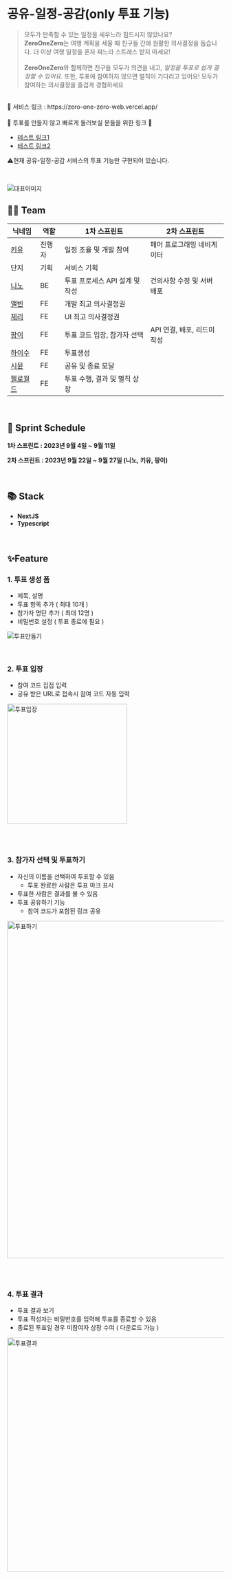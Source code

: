 # 공유-일정-공감(only 투표 기능)

> 모두가 만족할 수 있는 일정을 세우느라 힘드시지 않았나요?<br/> **ZeroOneZero**는 여행 계획을 세울 때 친구들 간에 원활한 의사결정을 돕습니다. 더 이상 여행 일정을 혼자 짜느라 스트레스 받지 마세요! <br/><br/> **ZeroOneZero**와 함께하면 친구들 모두가 의견을 내고, _일정을 투표로 쉽게 결정할 수 있어요_. 또한, 투표에 참여하지 않으면 벌칙이 기다리고 있어요! 모두가 참여하는 의사결정을 즐겁게 경험하세요

<br/>
🔗 서비스 링크 : https://zero-one-zero-web.vercel.app/
<br/></br>
🚀 투표를 만들지 않고 빠르게 둘러보실 분들을 위한 링크 🚀

- [테스트 링크1](https://zero-one-zero-web.vercel.app/?roomCode=c5737b00-9045-40da-8884-24a901f3d915)
- [테스트 링크2](https://zero-one-zero-web.vercel.app/?roomCode=a55cd91a-17e9-4347-ae7e-60b0643c660a)

⚠️현재 공유-일정-공감 서비스의 투표 기능만 구현되어 있습니다.

</br>

![대표이미지](https://github.com/kis-sprint/zero-one-zero-web/assets/62870362/fb04b638-f28a-4efb-a395-3bf38fc1403c)

## 🤼‍♂️ Team

| 닉네임 | 역할 | 1차 스프린트 | 2차 스프린트 |
| --- | --- | --- | --- |
| [키유](https://github.com/hyunjoogo) | 진행자 | 일정 조율 및 개발 참여 | 페어 프로그래밍 네비게이터 |
| 단지 | 기획 | 서비스 기획 |  |
| [니노](https://github.com/lynnday36) | BE | 투표 프로세스 API 설계 및 작성 | 건의사항 수정 및 서버  배포 |
| [앨빈](https://github.com/choegyumin) | FE | 개발 최고 의사결정권 |
| [제리](https://github.com/orgs/kis-sprint/people/chuhoon) | FE | UI 최고 의사결정권 |
| [팡이](https://github.com/smosco) | FE | 투표 코드 입장, 참가자 선택 | API 연결, 배포, 리드미 작성 |
| [하이수](https://github.com/DDUDII) | FE | 투표생성 |  |
| [시뮨](https://github.com/chaeyun-sim) | FE | 공유 및 종료 모달 |  |
| [헬로월드](https://github.com/HelloWorldDogs223) | FE | 투표 수행, 결과 및 벌칙 상장 |  |

</br>

## 📆 Sprint Schedule

**1차 스프린트 : 2023년 9월 4일 ~ 9월 11일**

**2차 스프린트 : 2023년 9월 22일 ~ 9월 27일 (니노, 키유, 팡이)**

</br>

## 📚 Stack

- **NextJS**
- **Typescript**

</br>

## ✨Feature

### 1. 투표 생성 폼

- 제목, 설명
- 투표 항목 추가 ( 최대 10개 )
- 참가자 명단 추가 ( 최대 12명 )
- 비밀번호 설정 ( 투표 종료에 필요 )

![투표만들기](https://github.com/kis-sprint/zero-one-zero-web/assets/62870362/2a1a85b0-a78e-4942-83a2-cdffb1106019)

</br>

### 2. 투표 입장

- 참여 코드 집접 입력
- 공유 받은 URL로 접속시 참여 코드 자동 입력

<img width="279" alt="투표입장" src="https://github.com/kis-sprint/zero-one-zero-web/assets/62870362/1bf600b7-24a8-43c1-bd0b-e708cc84e2be">

</br></br>

### 3. 참가자 선택 및 투표하기

- 자신의 이름을 선택하여 투표할 수 있음
  - 투표 완료한 사람은 투표 마크 표시
- 투표한 사람은 결과를 볼 수 있음
- 투표 공유하기 기능
  - 참여 코드가 포함된 링크 공유

<img width="784" alt="투표하기" src="https://github.com/kis-sprint/zero-one-zero-web/assets/62870362/3a891181-2478-42a4-a4cb-d4c96814ee0e">

</br></br>

### 4. 투표 결과

- 투표 결과 보기
- 투표 작성자는 비밀번호를 입력해 투표를 종료할 수 있음
- 종료된 투표일 경우 미참여자 상장 수여 ( 다운로드 가능 )

<img width="545" alt="투표결과" src="https://github.com/kis-sprint/zero-one-zero-web/assets/62870362/2142f81f-5d8a-4e92-9673-0d2181475696">
